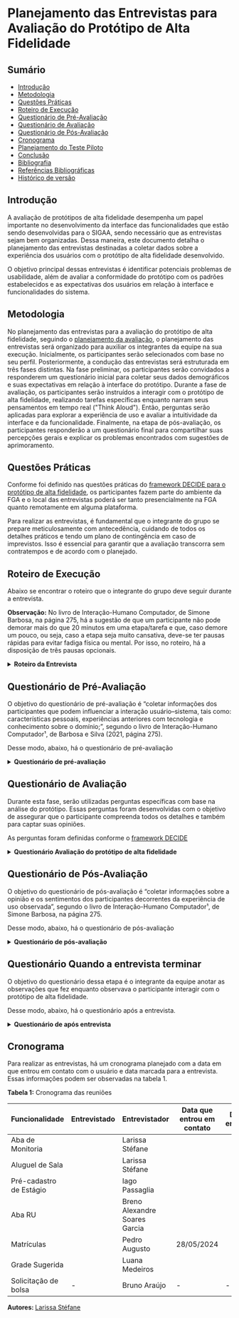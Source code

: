 # Planejamento das Entrevistas para Avaliação do Protótipo de Alta Fidelidade

## Sumário

* [Introdução](#Introdução)
* [Metodologia](#Metodologia)
* [Questões Práticas](#Questões-Práticas)
* [Roteiro de Execução](#Roteiro-de-Execução)
* [Questionário de Pré-Avaliação](#Questionário-de-Pré-Avaliação)
* [Questionário de Avaliação](#Questionário-de-Avaliação)
* [Questionário de Pós-Avaliação](#Questionário-de-Pós-Avaliação)
* [Cronograma](#Cronograma)
* [Planejamento do Teste Piloto](#Planejamento-do-Teste-Piloto)
* [Conclusão](#Conclusão)
* [Bibliografia](#Bibliografia)
* [Referências Bibliográficas](#Referências-Biblliográficas)
* [Histórico de versão](#Histórico-de-versão)


## Introdução

A avaliação de protótipos de alta fidelidade desempenha um papel importante no desenvolvimento da interface das funcionalidades que estão sendo desenvolvidas para o SIGAA, sendo necessário que as entrevistas sejam bem organizadas. Dessa maneira, este documento detalha o planejamento das entrevistas destinadas a coletar dados sobre a experiência dos usuários com o protótipo de alta fidelidade desenvolvido.

O objetivo principal dessas entrevistas é identificar potenciais problemas de usabilidade, além de avaliar a conformidade do protótipo com os padrões estabelecidos e as expectativas dos usuários em relação à interface e funcionalidades do sistema.

## Metodologia

No planejamento das entrevistas para a avaliação do protótipo de alta fidelidade, seguindo o [planejamento da avaliação](DesignAvaliaçãoDesenvolvimento/Nível3/PlanejamentoAvaliacaoPrototipoAltaFidelidade.md), o planejamento das entrevistas será organizado para auxiliar os integrantes da equipe na sua execução. Inicialmente, os participantes serão selecionados com base no seu perfil. Posteriormente, a condução das entrevistas será estruturada em três fases distintas. Na fase preliminar, os participantes serão convidados a responderem um questionário inicial para coletar seus dados demográficos e suas expectativas em relação à interface do protótipo. Durante a fase de avaliação, os participantes serão instruídos a interagir com o protótipo de alta fidelidade, realizando tarefas específicas enquanto narram seus pensamentos em tempo real ("Think Aloud"). Então, perguntas serão aplicadas para explorar a experiência de uso e avaliar a intuitividade da interface e da funcionalidade. Finalmente, na etapa de pós-avaliação, os participantes responderão a um questionário final para compartilhar suas percepções gerais e explicar os problemas encontrados com sugestões de aprimoramento.

## Questões Práticas

Conforme foi definido nas questões práticas do [framework DECIDE para o protótipo de alta fidelidade](DesignAvaliaçãoDesenvolvimento/Nível3/PlanejamentoAvaliacaoPrototipoAltaFidelidade.md), os participantes fazem parte do ambiente da FGA e o local das entrevistas poderá ser tanto presencialmente na FGA quanto remotamente em alguma plataforma.

Para realizar as entrevistas, é fundamental que o integrante do grupo se prepare meticulosamente com antecedência, cuidando de todos os detalhes práticos e tendo um plano de contingência em caso de imprevistos. Isso é essencial para garantir que a avaliação transcorra sem contratempos e de acordo com o planejado.

## Roteiro de Execução

Abaixo se encontrar o roteiro que o integrante do grupo deve seguir durante a entrevista.

**Observação:** No livro de Interação-Humano Computador, de Simone Barbosa, na página 275, há a sugestão de que um participante não pode demorar mais do que 20 minutos em uma etapa/tarefa e que, caso demore um pouco, ou seja, caso a etapa seja muito cansativa, deve-se ter pausas rápidas para evitar fadiga física ou mental. Por isso, no roteiro, há a disposição de três pausas opcionais.

<details>

<summary size="20"><b> Roteiro da Entrevista </b></summary>

1. **Conferir se tem acesso a todos os materiais necessários (60 a 30 minutos antes da reunião):** Garantir que está com o protótipo de alta fidelidade funcionando bem.

2. ** Se preparar para receber o participante (15 minutos antes da reunião):** Se or presencialmente, organizar a sala. E for remotamente, preparar a plataforma de encontro.

3. **Receber o participante:** Encontrar-se com o usuário no local na hora marcada.

4. **Introduzir e explicar (5 a 10 minutos):**
    - Apresentar-se e explicar o objetivo da entrevista.
    - Solicitar a assinatura do Termo de Consentimento Livre e Esclarecido (TCLE).
    - Fornecer visão geral da sessão.

(início da gravação)

5. **Aplicar questionário pré-avaliação (3 a 5 minutos):** Coletar informações sobre o perfil do usuário e suas expectativas.

6. **Realizar uma pausa (opcional):** Conceder pausas de 2 minutos para evitar fadiga.

7. **Apresentar o protótipo de alta fidelidade (até 20 minutos):**
    - Explicar como um protótipo funciona.
    - Realizar a interação do participante com o protótipo de alta fidelidade.
    - Se o usuário se sentir a vontade, solicitar que ele pense em voz alta (think aloud) enquanto interage com a funcionalidade no computador.

8. **Questionário de avaliação (Até 10 minutos):**
    - Realizar o questionário de avaliação.
    - Anotar a opiniões.

9. **Realizar uma pausa (opcional):** Conceder pausas de 2 minutos para evitar fadiga.

10. **Aplicar questionário pós-avaliação (3 a 10 minutos):** Coletar feedback do usuário com a funcionalidade e o protótipo em geral.

15. **Agradecer e encerrar:**
    - Agradecer ao participante pelo tempo e contribuições.
    - Reforçar sobre a confidencialidade das respostas.
  
(Fim da gravação)

16. **Analisar o que foi observado na entrevista**
  - Responder perguntas sobre o que observou.

</details>

## Questionário de Pré-Avaliação

O objetivo do questionário de pré-avaliação é “coletar informações dos participantes que podem influenciar a interação usuário–sistema, tais como: características pessoais, experiências anteriores com tecnologia e conhecimento sobre o domínio;”, segundo o livro de Interação-Humano Computador¹, de Barbosa e Silva (2021, página 275).


Desse modo, abaixo, há o questionário de pré-avaliação

<details>

<summary size="20"><b> Questionário de pré-avaliação</b></summary>

1. **Dados Demográficos** (Salientar que o usuário não precisa responder se se sentir desconfortável)

    - **Nome:**

    - **Idade:**

    - **Gênero:**

    - **Curso ou Área de Estudo/Trabalho:**

2. **Com que frequência você usa computadores ou dispositivos móveis?**

3. **Qual o seu nível de familiaridade com o uso de software acadêmico em geral?**

4. **Como você classificaria suas habilidades gerais com a tecnologia?**

5. **Qual a sua expectativa em relação à funcionalidade?**

6. **Resumidamente, como você espera a funcionalidade seja?**

</details>

## Questionário de Avaliação

Durante esta fase, serão utilizadas perguntas específicas com base na análise do protótipo. Essas perguntas foram desenvolvidas com o objetivo de assegurar que o participante compreenda todos os detalhes e também para captar suas opiniões.

As perguntas foram definidas conforme o [framework DECIDE](DesignAvaliaçãoDesenvolvimento/Nível3/PlanejamentoAvaliacaoPrototipoAltaFidelidade.md)

<details>
<summary size="20"><b> Questionário Avaliação do protótipo de alta fidelidade </b></summary>

#### Perguntas sobre o protótipo de alta fidelidade

1. **Você considera que o protótipo atende aos critérios de acessibilidade necessários para garantir que todos os usuários, incluindo aqueles com necessidades específicas, possam utilizar as funcionalidades sem dificuldades? Na sua opinião.**

2. **Na sua opinião, a interface do protótipo segue os padrões visuais e de interação esperados para o SIGAA? Ela está alinhada com o formato que você conhece no SIGAA?**

3. **Você acha que os termos utilizados no protótipo são compreensíveis e consistentes com o contexto acadêmico e da funcionalidade?**

4. **Como você avalia o protótipo em comparação com outras funcionalidades parecidas que você já utilizou?**

5. **A linguagem e os símbolos no protótipo são adequados para os usuários deste sistema? Você conseguiu entendê-los com facilidade?**

6. **Você encontrou dificuldades quando navegou nas funcionalidades do protótipo?**

7. **Você acha que levou mais tempo que o necessário para realizar as tarefas propostas pelo protótipo ou acha que levou o tempo ideal?**

8. **Quais partes do protótipo você considera menos satisfatórias ou que poderiam ser melhoradas para proporcionar uma experiência mais positiva?**

9. **A interface do protótipo incentivou você a explorar as suas funcionalidades e os recursos do SIGAA?**

10. **Você conseguiu entender claramente o significado e a utilidade de cada elemento da interface do protótipo? **

11. **Você conseguiu entender claramente o significado e a utilidade de cada elemento da funcionalidade do protótipo?**

12. **Você se sentiu orientado sobre quais passos tomar a seguir para completar suas tarefas no protótipo? Se sim, as orientações fornecidas foram claras e úteis?**

13. **Os elementos visuais e de design do protótipo ajudaram você a compreender a hierarquia das informações apresentadas?**

14. **A interface do protótipo mantém uma consistência visual ao longo de todas as telas e elementos?**

15. **Como o protótipo se comporta em diferentes dispositivos e tamanhos de tela?**

16. **Você sentiu que teve o controle sobre a navegação e a interação com o protótipo?**

17. **Como você define a sua satisfação pessoal ao completar tarefas da funcionalidade?**

</details>

## Questionário de Pós-Avaliação

O objetivo do questionário de pós-avaliação é “coletar informações sobre a opinião e os sentimentos dos participantes decorrentes da experiência de uso observada”, segundo o livro de Interação-Humano Computador¹, de Simone Barbosa, na página 275.

Desse modo, abaixo, há o questionário de pós-avaliação

<details>
<summary size="20"><b> Questionário de pós-avaliação</b></summary>

1. **Como você descreveria sua satisfação geral com a experiência de uso observada?**

2. **Quais aspectos você achou mais intuitivos e quais menos intuitivos?**

3. **As funcionalidades e o fluxo de trabalho apresentados atenderam às suas expectativas iniciais? Por favor, explique sua resposta.**

4. **Com base na sua experiência, quais sugestões você daria para melhorar a funcionalidade e a experiência de uso?**

</details>

## Questionário Quando a entrevista terminar

O objetivo do questionário dessa etapa é o integrante da equipe anotar as observações que fez enquanto observava o participante interagir com o protótipo de alta fidelidade.

Desse modo, abaixo, há o questionário após a entrevista.

<details>
<summary size="20"><b> Questionário de após entrevista </b></summary>

1. **O usuário conseguiu operar o protótipo?**

2. **Quanto tempo o participante realizou a atividade?**

3. **Quantos erros o participante cometeu enquanto estava interagindo com o protótipo?**

4. **Quantas vezes o participante teve que parar de interagir com o protótipo para tirar dúvidas?**

5. **No geral, como o participante se sentiu interagindo com o protótipo? Qual foi a expressão facial predominante?**

</details>

## Cronograma

Para realizar as entrevistas, há um cronograma planejado com a data em que entrou em contato com o usuário e data marcada para a entrevista. Essas informações podem ser observadas na tabela 1.

**Tabela 1:** Cronograma das reuniões

| Funcionalidade | Entrevistado | Entrevistador | Data que entrou em contato | Data da entrevista | Horário da entrevista| Local da entrevista |
| - | - | - | - | - | - | - |
| Aba de Monitoria |  | Larissa Stéfane |  | |  | |
| Aluguel de Sala | | Larissa Stéfane |  |  |  |  |
| Pré-cadastro de Estágio |  | Iago Passaglia |  |  |  | |
| Aba RU |  | Breno Alexandre Soares Garcia |  |  | |  |
| Matrículas | | Pedro Augusto | 28/05/2024 |  |  |  |
| Grade Sugerida |  | Luana Medeiros |  |  |  |  |
| Solicitação de bolsa | - | Bruno Araújo | - | - | - | - |

<b> Autores: </b> <a href="https://github.com/SkywalkerSupreme">Larissa Stéfane

